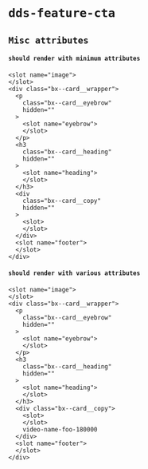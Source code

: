 # `dds-feature-cta`

## `Misc attributes`

####   `should render with minimum attributes`

```
<slot name="image">
</slot>
<div class="bx--card__wrapper">
  <p
    class="bx--card__eyebrow"
    hidden=""
  >
    <slot name="eyebrow">
    </slot>
  </p>
  <h3
    class="bx--card__heading"
    hidden=""
  >
    <slot name="heading">
    </slot>
  </h3>
  <div
    class="bx--card__copy"
    hidden=""
  >
    <slot>
    </slot>
  </div>
  <slot name="footer">
  </slot>
</div>

```

####   `should render with various attributes`

```
<slot name="image">
</slot>
<div class="bx--card__wrapper">
  <p
    class="bx--card__eyebrow"
    hidden=""
  >
    <slot name="eyebrow">
    </slot>
  </p>
  <h3
    class="bx--card__heading"
    hidden=""
  >
    <slot name="heading">
    </slot>
  </h3>
  <div class="bx--card__copy">
    <slot>
    </slot>
    video-name-foo-180000
  </div>
  <slot name="footer">
  </slot>
</div>

```

